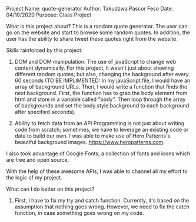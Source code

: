 Project Name: quote-generator
Author: Takudzwa Pascor Feso
Date: 04/10/2020
Purpose: Class Project

What is this project about?
    This is a random quote generator. The user can go on the website and start to browse some random quotes. In addition, the user has the ability to share tweet these quotes right from the website.

Skills rainforced by this project:

1. DOM and DOM manipulation:
The use of javaScript to change web content dynamically. For this project, it wasn't just about showing different random quotes; but also, changing the background after every 60 seconds (TO BE IMPLIMENTED: In my javaScript file, I would have an array of background URLs. Then, I would write a function that finds the next background. First, the function has to grab the body element from html and store in a variable called "body". Then loop through the array of backgrounds and set the body.style background to each background after specified seconds). 

2. Ability to fetch data from an API
Programming is not just about writing code from scratch; sometimes, we have to leverage an existing code or data to build our own. I was able to make use of Hero Patterns's beautiful background images. https://www.heropatterns.com.

I also took advantage of Google Fonts, a collection of fonts and icons which are free and open source. 

With the help of these awesome APIs, I was able to channel all my effort to the logic of my project.


What can I do better on this project?

1. First, I have to fix my try and catch function. Currently, it's based on the assumption that nothing goes wrong. However, we need to fix the catch function, in case something goes wrong on my code.


